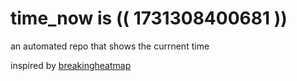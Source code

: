 # time_now is (( 1731308400681 ))

an automated repo that shows the currnent time

inspired by [breakingheatmap](https://github.com/breakingheatmap/breakingheatmap)